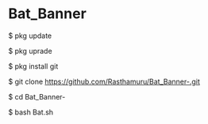 # Bat_Banner
$ pkg update

$ pkg uprade

$ pkg install git

$ git clone https://github.com/Rasthamuru/Bat_Banner-.git

$ cd Bat_Banner-

$ bash Bat.sh
